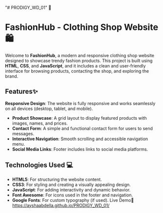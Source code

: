 "# PRODIGY_WD_01" 🌟
# FashionHub - Clothing Shop Website🛍️ 
Welcome to **FashionHub**, a modern and responsive clothing shop website designed to showcase trendy fashion products. This project is built using **HTML**, **CSS**, and **JavaScript**, and it includes a clean and user-friendly interface for browsing products, contacting the shop, and exploring the brand.
## Features✨
**Responsive Design**: The website is fully responsive and works seamlessly on all devices (desktop, tablet, and mobile).
- **Product Showcase**: A grid layout to display featured products with images, names, and prices.
- **Contact Form**: A simple and functional contact form for users to send messages.
- **Interactive Navigation**: Smooth scrolling and accessible navigation menu.
- **Social Media Links**: Footer includes links to social media platforms.
## Technologies Used 💻

- **HTML5**: For structuring the website content.
- **CSS3**: For styling and creating a visually appealing design.
- **JavaScript**: For adding interactivity and dynamic behavior.
- **Font Awesome**: For icons used in the footer and navigation.
- **Google Fonts**: For custom typography (if used).
Live Demo🧩
 https://ayshaabdella.github.io/PRODIGY_WD_01/
